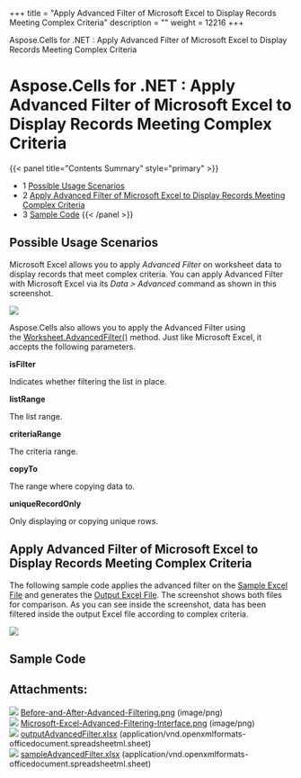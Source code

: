 +++
title = "Apply Advanced Filter of Microsoft Excel to Display Records Meeting Complex Criteria" 
description = "" 
weight = 12216 
+++

Aspose.Cells for .NET : Apply Advanced Filter of Microsoft Excel to Display Records Meeting Complex Criteria  

# Aspose.Cells for .NET : Apply Advanced Filter of Microsoft Excel to Display Records Meeting Complex Criteria


{{< panel title="Contents Summary" style="primary" >}}
*   1 [Possible Usage Scenarios](#ApplyAdvancedFilterofMicrosoftExceltoDisplayRecordsMeetingComplexCriteria-PossibleUsageScenarios)
*   2 [Apply Advanced Filter of Microsoft Excel to Display Records Meeting Complex Criteria](#ApplyAdvancedFilterofMicrosoftExceltoDisplayRecordsMeetingComplexCriteria-ApplyAdvancedFilterofMicrosoftExceltoDisplayRecordsMeetingComplexCriteria)
*   3 [Sample Code](#ApplyAdvancedFilterofMicrosoftExceltoDisplayRecordsMeetingComplexCriteria-SampleCode)
{{< /panel >}}
 

## Possible Usage Scenarios

Microsoft Excel allows you to apply *Advanced Filter* on worksheet data to display records that meet complex criteria. You can apply Advanced Filter with Microsoft Excel via its *Data > Advanced* command as shown in this screenshot.

![](https://docs2.aspose.com/cells/net/attachments/48136879/48496693.png)

Aspose.Cells also allows you to apply the Advanced Filter using the [Worksheet.AdvancedFilter()](https://apireference.aspose.com/net/cells/aspose.cells/worksheet/methods/advancedfilter) method. Just like Microsoft Excel, it accepts the following parameters.

**isFilter**

Indicates whether filtering the list in place.

**listRange**

The list range.

**criteriaRange**

The criteria range.

**copyTo**

The range where copying data to.

**uniqueRecordOnly**

Only displaying or copying unique rows.

## Apply Advanced Filter of Microsoft Excel to Display Records Meeting Complex Criteria

The following sample code applies the advanced filter on the [Sample Excel File](https://docs2.aspose.com/cells/net/attachments/48136879/48496692.xlsx) and generates the [Output Excel File](https://docs2.aspose.com/cells/net/attachments/48136879/48496691.xlsx). The screenshot shows both files for comparison. As you can see inside the screenshot, data has been filtered inside the output Excel file according to complex criteria.

![](https://docs2.aspose.com/cells/net/attachments/48136879/48496690.png)

## Sample Code

  

## Attachments:

![](https://docs2.aspose.com/cells/net/images/icons/bullet_blue.gif) [Before-and-After-Advanced-Filtering.png](https://docs2.aspose.com/cells/net/attachments/48136879/48496690.png) (image/png)  
![](https://docs2.aspose.com/cells/net/images/icons/bullet_blue.gif) [Microsoft-Excel-Advanced-Filtering-Interface.png](https://docs2.aspose.com/cells/net/attachments/48136879/48496693.png) (image/png)  
![](https://docs2.aspose.com/cells/net/images/icons/bullet_blue.gif) [outputAdvancedFilter.xlsx](https://docs2.aspose.com/cells/net/attachments/48136879/48496691.xlsx) (application/vnd.openxmlformats-officedocument.spreadsheetml.sheet)  
![](https://docs2.aspose.com/cells/net/images/icons/bullet_blue.gif) [sampleAdvancedFilter.xlsx](https://docs2.aspose.com/cells/net/attachments/48136879/48496692.xlsx) (application/vnd.openxmlformats-officedocument.spreadsheetml.sheet)  

